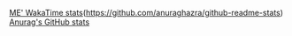 [ME' WakaTime stats](https://github-readme-stats.vercel.app/api/wakatime?username=schoolbusgaming)(https://github.com/anuraghazra/github-readme-stats)
[Anurag's GitHub stats](https://github-readme-stats.vercel.app/api?username=fentbuscoding)
